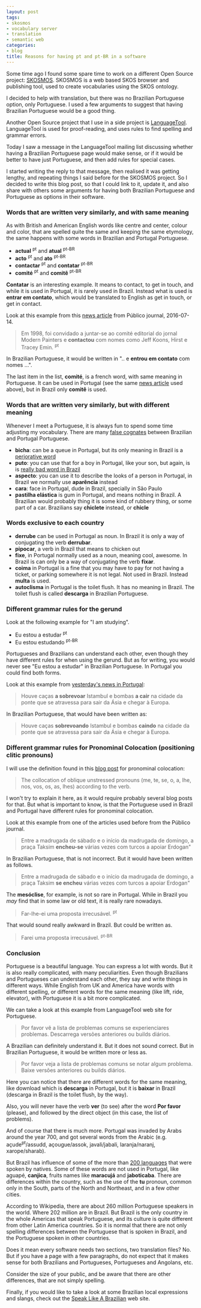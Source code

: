 ```yaml
---
layout: post
tags:
- skosmos
- vocabulary server
- translation
- semantic web
categories:
- blog
title: Reasons for having pt and pt-BR in a software
---
```


Some time ago I found some spare time to work on a different Open Source project:
[SKOSMOS](http://skosmos.org/). SKOSMOS is a web based SKOS browser and publishing
tool, used to create vocabularies using the SKOS ontology.

I decided to help with translation, but there was no Brazilian Portuguese option,
only Portuguese. I used a few arguments to suggest that having Brazilian Portuguese
would be a good thing.

Another Open Source project that I use in a side project is
[LanguageTool](https://www.languagetool.org/). LanguageTool is used for
proof-reading, and uses rules to find spelling and grammar errors.

Today I saw a message in the LanguageTool mailing list discussing whether having a Brazilian
Portuguese page would make sense, or if it would be better to have just Portuguese, and then
add rules for special cases.

<!--more-->

I started writing the reply to that message, then realised it was getting lengthy,
and repeating things I said before for the SKOSMOS project. So I decided to write this
blog post, so that I could link to it, update it, and also share with others
some arguments for having both Brazilian Portuguese and Portuguese
as options in their software.

### Words that are written very similarly, and with same meaning

As with British and American English words like centre and center, colour and color, that are
spelled quite the same and keeping the same etymology, the same happens with
some words in Brazilian and Portugal Portuguese.

* **actual** <sup>pt</sup> and **atual** <sup>pt-BR</sup>
* **acto** <sup>pt</sup> and **ato** <sup>pt-BR</sup>
* **contactar** <sup>pt</sup> and **contatar** <sup>pt-BR</sup>
* **comit&eacute;** <sup>pt</sup> and **comit&ecirc;** <sup>pt-BR</sup>

**Contatar** is an interesting example. It means to contact, to get in touch, and while
it is used in Portugal, it is rarely used in Brazil. Instead what is used is
**entrar em contato**, which would be translated to English as get in touch, or get
in contact.

Look at this example from this [news article](https://www.publico.pt/culturaipsilon/noticia/coleccao-de-arte-de-david-bowie-revelada-1738297)
from P&uacute;blico journal, 2016-07-14.

> Em 1998, foi convidado a juntar-se ao comité editorial do jornal Modern Painters e **contactou** com nomes como Jeff Koons, Hirst e Tracey Emin. <sup>pt</sup>

In Brazilian Portuguese, it would be written in ".. e **entrou em contato** com nomes ...".

The last item in the list, **comit&eacute;**, is a french word, with same meaning in Portuguese.
It can be used in Portugal (see the same [news article](https://www.publico.pt/culturaipsilon/noticia/coleccao-de-arte-de-david-bowie-revelada-1738297) used above),
but in Brazil only **comit&ecirc;** is used.

### Words that are written very similarly, but with different meaning

Whenever I meet a Portuguese, it is always fun to spend some time adjusting my
vocabulary. There are many [false cognates](https://en.wikipedia.org/wiki/False_cognate)
between Brazilian and Portugal Portuguese. 

* **bicha**: can be a queue in Portugal, but its only meaning in Brazil is a
[perjorative word](https://www.priberam.pt/DLPO/bicha)
* **puto**: you can use that for a boy in Portugal, like your son, but again,
is is [really bad word in Brazil](https://www.priberam.pt/DLPO/puto)
* **aspecto**: you can use it to describe the looks of a person in Portugal, in Brazil we normally use **apar&ecirc;ncia** instead
* **cara**: face in Portugal, dude in Brazil, specially in S&atilde;o Paulo
* **pastilha el&aacute;stica** is gum in Portugal, and means nothing in Brazil. A Brazilian would probably thing it is some kind of rubbery thing, or some part of a car.
Brazilians say **chiclete** instead, or **chicle**

### Words exclusive to each country

* **derrube** can be used in Portugal as noun. In Brazil it is only a way of conjugating the verb **derrubar**.
* **pipocar**, a verb in Brazil that means to chicken out
* **fixe**, in Portugal normally used as a noun, meaning cool, awesome. In Brazil is can only be a way of conjugating the verb **fixar**.
* **coima** in Portugal is a fine that you may have to pay for not having a ticket, or parking somewhere it is not legal. Not used in Brazil. Instead **multa** is used.
* **autoclisma** in Portugal is the toilet flush. It has no meaning in Brazil. The toilet flush is called **descarga** in Brazilian Portuguese.

### Different grammar rules for the gerund

Look at the following example for "I am studying".

* Eu estou a estudar <sup>pt</sup>
* Eu estou estudando <sup>pt-BR</sup>

Portugueses and Brazilians can understand each other, even though they have different rules
for when using the gerund. But as for writing, you would never see "Eu estou a estudar"
in Brazilian Portuguese. In Portugal you could find both forms.

Look at this example from [yesterday's news in Portugal](https://www.publico.pt/mundo/noticia/erdogan-lanca-purga-no-exercito-e-na-justica-turcos-festejam-fiasco-de-golpe-1738533):

> Houve caças **a sobrevoar** Istambul e bombas **a cair** na cidade da ponte que se
atravessa para sair da Ásia e chegar à Europa.

In Brazilian Portuguese, that would have been written as:

> Houve caças **sobrevoando** Istambul e bombas **caindo** na cidade da ponte que se
atravessa para sair da &Aacute;sia e chegar &agrave; Europa.

### Different grammar rules for Pronominal Colocation (positioning clitic pronouns)

I will use the definition found in this [blog post](http://polyglotses.blogspot.co.nz/2014/11/pronominal-colocation-in-portuguese.html)
for pronominal colocation: 

> The collocation of oblique unstressed pronouns (me, te, se, o, a, lhe, nos, vos, os, as, lhes) according to the verb.

I won't try to explain it here, as it would require probably several blog posts for that. But what
is important to know, is that the Portuguese used in Brazil and Portugal have different rules
for pronominal colocation.

Look at this example from one of the articles used before from the P&uacute;blico journal.

> Entre a madrugada de s&aacute;bado e o in&iacute;cio da madrugada de domingo, a pra&ccedil;a Taksim 
**encheu-se** v&aacute;rias vezes com turcos a apoiar Erdogan"

In Brazilian Portuguese, that is not incorrect. But it would have been written as follows.

> Entre a madrugada de s&aacute;bado e o in&iacute;cio da madrugada de domingo, a pra&ccedil;a Taksim 
**se encheu** v&aacute;rias vezes com turcos a apoiar Erdogan"

The **mes&oacute;clise**, for example, is not so rare in Portugal.
While in Brazil you *may* find that in some law or old text, it is really rare nowadays.

> Far-lhe-ei uma proposta irrecus&aacute;vel. <sup>pt</sup>

That would sound really awkward in Brazil. But could be written as.

> Farei uma proposta irrecus&aacute;vel. <sup>pt-BR</sup>

### Conclusion

Portuguese is a beautiful language. You can express a lot with words. But it is also
really complicated, with many peculiarities. Even though Brazilians and Portugueses can
understand each other, they say and write things in different ways. While English from UK
and America have words with different spelling, or different words for the same
meaning (like lift, ride, elevator), with Portuguese it is a bit more complicated.

We can take a look at this example from LanguageTool web site for Portuguese.

> Por favor v&ecirc; a lista de problemas comuns se experienciares problemas.
Descarrega vers&otilde;es anteriores ou builds di&aacute;rios.

A Brazilian can definitely understand it. But it does not sound correct. But in Brazilian Portuguese, it would
be written more or less as.

> Por favor veja a lista de problemas comuns se notar algum problema. Baixe vers&otilde;es
anteriores ou builds di&aacute;rios.

Here you can notice that there are different words for the same meaning, like download which is
**descarga** in Portugal, but it is **baixar** in Brazil (descarga in Brazil is the toilet
flush, by the way).

Also, you will never have the verb **ver** (to see) after the word **Por favor** (please),
and followed by the direct object (in this case, the list of problems).

And of course that there is much more. Portugal was invaded by Arabs around the year 700,
and got several words from the Arabic (e.g. a&ccedil;ude<sup>pt</sup>/assudd, a&ccedil;ougue/assok,
javali/jabali, laranja/naranj, xarope/sharab). 

But Brazil has influence of some of the more than [200 languages](https://pt.wikipedia.org/wiki/L%C3%ADnguas_ind%C3%ADgenas_do_Brasil)
that were spoken by natives. Some of these words are not used in Portugal,
like aguap&eacute;, **canjica**, fruits names like **maracuj&aacute;** and **jaboticaba**. There
are differences within the country, such as the use of the **tu** pronoun, common
only in the South, parts of the North and Northeast, and in a few other cities.

According to Wikipedia, there are about 260 million Portuguese speakers in the world.
Where 202 million are in Brazil. But Brazil is the only country in the whole Americas that
speak Portuguese, and its culture is quite different from other Latin America countries.
So it is normal that there are not only spelling differences between the Portuguese that
is spoken in Brazil, and the Portuguese spoken in other countries.

Does it mean every software needs two sections, two translation files? No. But if you have
a page with a few paragraphs, do not expect that it makes sense for both Brazilians and
Portugueses, Portugueses and Angolans, etc.

Consider the size of your public, and be aware that there are other differences, that are not
simply spelling.

Finally, if you would like to take a look at some Brazilian local expressions and slangs,
check out the [Speak Like A Brazilian](https://speaklikeabrazilian.com/) web site.
